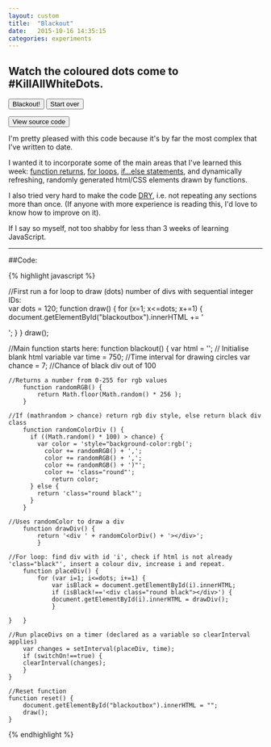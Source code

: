 ```yaml
---
layout: custom
title:  "Blackout"
date:   2015-10-16 14:35:15
categories: experiments
---
```


## Watch the coloured dots come to #KillAllWhiteDots.

<button id="blackout" onclick="blackout()">Blackout!</button> <button onclick="reset()">Start over</button>

<div id="blackoutbox"></div>

<script src="/assets/js/blackout.js"></script>
<a name="code"></a>
<button id="source" onclick="document.location+='#code';return false;">View source code</button>

I'm pretty pleased with this code because it's by far the most complex that I've written to date. 

I wanted it to incorporate some of the main areas that I've learned this week: [function returns](http://www.w3schools.com/js/js_functions.asp), [for loops](https://developer.mozilla.org/en/docs/Web/JavaScript/Reference/Statements/for), [if...else statements](http://www.w3schools.com/js/js_if_else.asp), and dynamically refreshing, randomly generated html/CSS elements drawn by functions.

I also tried very hard to make the code [DRY](https://en.wikipedia.org/wiki/Don%27t_repeat_yourself), i.e. not repeating any sections more than once. (If anyone with more experience is reading this, I'd love to know how to improve on it).

If I say so myself, not too shabby for less than 3 weeks of learning JavaScript.

---------------------

##Code:

{% highlight javascript %}
    
//First run a for loop to draw (dots) number of divs with sequential integer IDs:	
    var dots = 120;
    function draw() {
	    for (x=1; x<=dots; x+=1) {
		    document.getElementById("blackoutbox").innerHTML += '<div id="' + x + '" class="round grey"></div>';
	    }
    } 
    draw();

//Main function starts here:
    function blackout() {
    var html = ''; // Initialise blank html variable
    var time = 750; //Time interval for drawing circles
    var chance = 7; //Chance of black div out of 100
    
    //Returns a number from 0-255 for rgb values
	    function randomRGB() {
		    return Math.floor(Math.random() * 256 );
	    }

    //If (mathrandom > chance) return rgb div style, else return black div class
	    function randomColorDiv () {	  
	      if ((Math.random() * 100) > chance) {
	      	var color = 'style="background-color:rgb(';
	      	  color += randomRGB() + ',';
		      color += randomRGB() + ',';
		      color += randomRGB() + ')"';
		      color += 'class="round"';	
		      	return color;
	      } else {
	      	return 'class="round black"';
	      }
	    }

    //Uses randomColor to draw a div
	    function drawDiv() {
	      	return '<div ' + randomColorDiv() + '></div>';
		    }

    //For loop: find div with id 'i', check if html is not already 'class="black"', insert a colour div, increase i and repeat.
	    function placeDiv() {
		    for (var i=1; i<=dots; i+=1) {
			    var isBlack = document.getElementById(i).innerHTML;
			    if (isBlack!=='<div class="round black"></div>') {
			    document.getElementById(i).innerHTML = drawDiv();
			    }
		
    }	}

    //Run placeDivs on a timer (declared as a variable so clearInterval applies)	
	    var changes = setInterval(placeDiv, time);
	    if (switchOn!==true) {
	    clearInterval(changes);
	    }
    }

    //Reset function
    function reset() {
	    document.getElementById("blackoutbox").innerHTML = "";
	    draw();
    }
    
{% endhighlight %}

